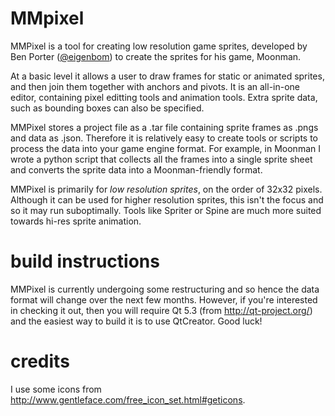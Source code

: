 MMpixel
=======

MMPixel is a tool for creating low resolution game sprites, developed by Ben Porter (<a href="https//twitter.com/eigenbom">@eigenbom</a>) to create the sprites for his game, Moonman.

At a basic level it allows a user to draw frames for static or animated sprites, and then join them together with anchors and pivots. It is an all-in-one editor, containing pixel editting tools and animation tools. Extra sprite data, such as bounding boxes can also be specified.

MMPixel stores a project file as a .tar file containing sprite frames as .pngs and data as .json. Therefore it is relatively easy to create tools or scripts to process the data into your game engine format. For example, in Moonman I wrote a python script that collects all the frames into a single sprite sheet and converts the sprite data into a Moonman-friendly format.

MMPixel is primarily for _low resolution sprites_, on the order of 32x32 pixels. Although it can be used for higher resolution sprites, this isn't the focus and so it may run suboptimally. Tools like Spriter or Spine are much more suited towards hi-res sprite animation.

build instructions
==================
MMPixel is currently undergoing some restructuring and so hence the data format will change over the next few months. However, if you're interested in checking it out, then you will require Qt 5.3 (from http://qt-project.org/) and the easiest way to build it is to use QtCreator. Good luck!

credits
=======
I use some icons from
http://www.gentleface.com/free_icon_set.html#geticons.
